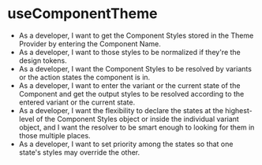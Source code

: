 # useComponentTheme

- As a developer, I want to get the Component Styles stored in the Theme Provider by entering the Component Name.
- As a developer, I want to those styles to be normalized if they're the design tokens.
- As a developer, I want the Component Styles to be resolved by variants or the action states the component is in.
- As a developer, I want to enter the variant or the current state of the Component and get the output styles to be resolved according to the entered variant or the current state.
- As a developer, I want the flexibility to declare the states at the highest-level of the Component Styles object or inside the individual variant object, and I want the resolver to be smart enough to looking for them in those multiple places.
- As a developer, I want to set priority among the states so that one state's styles may override the other.

